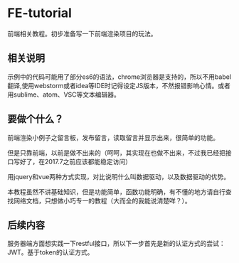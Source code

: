 # FE-tutorial
前端相关教程。初步准备写一下前端渲染项目的玩法。

## 相关说明

示例中的代码可能用了部分es6的语法，chrome浏览器是支持的，所以不用babel翻译,使用webstorm或者idea等IDE时记得设定JS版本，不然报错影响心情。或者用sublime、atom、VSC等文本编辑器。

## 要做个什么？

前端渲染小例子之留言板，发布留言，读取留言并显示出来，很简单的功能。

但是只靠前端，以前是做不出来的（呵呵，其实现在也做不出来，不过我已经把接口写好了，在2017.7之前应该都能稳定访问）

用jquery和vue两种方式实现，对比说明什么叫数据驱动，以及数据驱动的优势。

本教程虽然不讲基础知识，但是功能简单，函数功能明确，有不懂的地方请自行查找网络文档，只想做小巧专一的教程（大而全的我能说清楚咩？）。

## 后续内容

服务器端方面想实践一下restful接口，所以下一步首先是新的认证方式的尝试：JWT。基于token的认证方式。